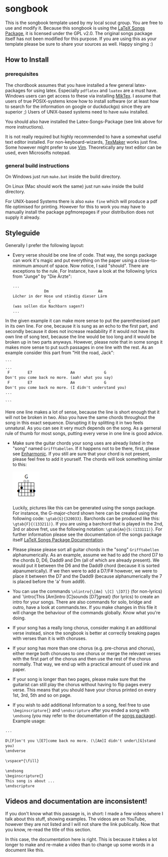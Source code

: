 # songbook

This is the songbook template used by my local scout group. You are free to use and modify it.
Because this songbook is using the [LaTeX Songs Package](http://songs.sourceforge.net/), it is licensed under the GPL v2.0. 
The original songs package itself has not been modified for this purpose. 
If you are using this as your template please be sure to share your sources as well. 
Happy singing :)

## How to Install

### prerequisites

The chordbook assumes that you have installed a few general latex-packages for using latex. 
Especially `pdflatex` and `luatex` are a must have. 
Windows users can get access to these via installing [MikTex](https://miktex.org/). 
I assume that users of true POSIX-systems know how to install software (or at least how to search for the information on google or duckduckgo) since they are superior ;)
Users of UNIX-based systems need to have `make` installed. 

You should also have installed the Latex-Songs-Package (see link above for more instructions). 

It is not really required but highly recommended to have a somewhat useful text editor installed. 
For non-keyboard-wizards, [TexMaker](https://www.xm1math.net/texmaker/) works just fine. 
Some however might prefer to use [Vim](https://www.vim.org/). 
Theoretically any text editor can be used, even Microsofts notepad. 

### general build instructions

On Windows just run `make.bat` inside the build directory. 

On Linux (Mac should work the same) just run `make` inside the build directory. 

For UNIX-based Systems there is also `make fine` which will produce a pdf file optimised for printing. However for this to work you may have to manually install the package pgfmorepages if your distribution does not supply it already. 

## Styleguide 

Generally I prefer the following layout: 
 - Every verse should be one line of code. That way, the songs package can work it's magic and put everything on the paper using a close-to-minimum amount of space. Now notice, I said "should". There are exceptions to the rule. For Instance, have a look at the following lyrics from "Junge" by "Die Ärzte": 

   ```
   ...
                 Dm                      Am
   Löcher in der Hose und ständig dieser Lärm
                   C
   (was sollen die Nachbarn sagen?)
   ...

   ```

In the given example it can make more sense to put the parenthesised part in its own line. For one, because it is sung as an echo to the first part, and secondly because it does not increase readability if it would not have its own line of song text, because the line would be too long and it would be broken up in two parts anyways. However, please note that in some songs it makes more sense to put such passages in one line with the rest. As an example consider this part from "Hit the road, Jack": 

	```
	...
	 F        E7                 Am             G
	Don't you come back no more. (aah! what you say)
	 F        E7                 Am             G
	Don't you come back no more. (I didn't understand you)
	...

	```

Here one line makes a lot of sense, because the line is short enough that it will not be broken in two. Also you have the same chords throughout the song in this exact sequence. Disrupting it by splitting it in two feels unnatural. As you can see it very much depends on the song. As a gerneral rule of thumb for most songs, putting every verse in one line is good advice. 

 - Make sure the guitar chords your song uses are already listed in the "song" named `Grifftabellen`. If it happens not to be there, first, please see [Enharmonic](https://en.wikipedia.org/wiki/Enharmonic). If you still are sure that your chord is not present, please feel free to add it yourself. The chords will look something similar to this: 

   ![Picture of a G-Major](build/img/gmaj.png) 

   Luckily, pictures like this can be generated using the songs package. For instance, the G-major-chord shown here can be created using the following code: `\gtab{G}{320033}`. Barchords can be produced like this: `\gtab{F}{(133211)}`. If you are using a barchord that is played in the 2nd, 3rd or above fret, use the following notation: `\gtab{Am}{5:(133111)}`. For further information please see the documentation of the songs package itself [LaTeX Songs Package Documentation](http://songs.sourceforge.net/songsdoc/songs.html). 
 - Please please please sort all guitar chords in the "song" `Grifftabellen` alphanumerically. As an example, assume we had to add the chord D7 to the chords D, D6, Dadd9 and Dm (all of which are already present). We would put it between the D6 and the Dadd9 chord (because it is sorted alpanumerically). If we then were to add a D7/F# however, we were to place it between the D7 and the Dadd9 (because alphanumerically the 7 is placed before the 'a' from add9). 
 - You can use the commands `\nlintro{\[Am] \[C] \[D7]}` (for non-lyrics) and `\intro{This \[Am]intro \[C]sounds \[D7]great} (for lyrics) to create an intro for your songs. There are also commands for solo, bridge and outro, have a look at commands.tex. If you make changes in this file it will change the behaviour of the commands globally. Know what you're doing. 
 - If your song has a really long chorus, consider making it an additional verse instead, since the songbook is better at correctly breaking pages with verses than it is with choruses. 
 - If your song has more than one chorus (e.g. pre-chorus and chorus), either merge both choruses to one chorus or merge the relevant verses with the first part of the chorus and then use the rest of the chorus normally. That way, we end up with a practical amount of used ink and paper. 
 - If your song is longer than two pages, please make sure that the guitarist can still play the chorus without having to flip pages every verse. This means that you should have your chorus printed on every 1st, 3rd, 5th and so on page. 
 - If you wish to add additional Information to a song, feel free to use `\beginscripture{}` and `\endscripture` after you ended a song with `\endsong` (you may refer to the documentation of the [songs package](http://songs.sourceforge.net/songsdoc/songs.html)). Example usage: 
```
...

D\[F]on't you \[E7]come back no more. (\[Am]I didn't under\[G]stand you)
\endverse

\vspace*{\fill}

\endsong
\beginscripture{}
This song is about ...
\endscripture
```

## Videos and documentation are inconsistent! 

If you don't know what this passage is, in short: I made a few videos where I talk about this stuff, showing examples. The videos are on YouTube, however they are not listed and I will not share the link publically. 
Now that you know, re-read the title of this section. 

In this case, the documentation here is right. This is because it takes a lot longer to make and re-make a video than to change up some words in a document like this. 

